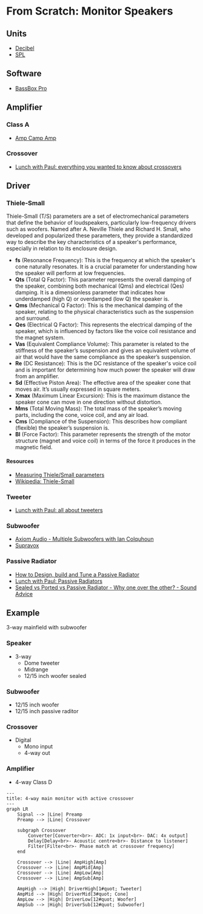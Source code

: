 # From Scratch: Monitor Speakers

## Units

- [Decibel](https://www.sfu.ca/sonic-studio-webdav/handbook/Decibel.html)
- [SPL](https://sengpielaudio.com/calculator-soundlevel.htm)

## Software

- [BassBox Pro](https://www.ht-audio.com/pages/Products.html#BBxL)

## Amplifier

### Class A

- [Amp Camp Amp](https://diyaudiostore.com/pages/project-amp-camp-amp)

### Crossover

- [Lunch with Paul: everything you wanted to know about crossovers](https://www.youtube.com/watch?v=-9KU4kAFExg)

## Driver

### Thiele-Small

Thiele-Small (T/S) parameters are a set of electromechanical parameters that define the behavior of loudspeakers, particularly low-frequency drivers such as woofers. Named after A. Neville Thiele and Richard H. Small, who developed and popularized these parameters, they provide a standardized way to describe the key characteristics of a speaker's performance, especially in relation to its enclosure design.

- **fs** (Resonance Frequency): This is the frequency at which the speaker's cone naturally resonates. It is a crucial parameter for understanding how the speaker will perform at low frequencies.
- **Qts** (Total Q Factor): This parameter represents the overall damping of the speaker, combining both mechanical (Qms) and electrical (Qes) damping. It is a dimensionless parameter that indicates how underdamped (high Q) or overdamped (low Q) the speaker is.
- **Qms** (Mechanical Q Factor): This is the mechanical damping of the speaker, relating to the physical characteristics such as the suspension and surround.
- **Qes** (Electrical Q Factor): This represents the electrical damping of the speaker, which is influenced by factors like the voice coil resistance and the magnet system.
- **Vas** (Equivalent Compliance Volume): This parameter is related to the stiffness of the speaker’s suspension and gives an equivalent volume of air that would have the same compliance as the speaker’s suspension.
- **Re** (DC Resistance): This is the DC resistance of the speaker's voice coil and is important for determining how much power the speaker will draw from an amplifier.
- **Sd** (Effective Piston Area): The effective area of the speaker cone that moves air. It’s usually expressed in square meters.
- **Xmax** (Maximum Linear Excursion): This is the maximum distance the speaker cone can move in one direction without distortion.
- **Mms** (Total Moving Mass): The total mass of the speaker’s moving parts, including the cone, voice coil, and any air load.
- **Cms** (Compliance of the Suspension): This describes how compliant (flexible) the speaker’s suspension is.
- **Bl** (Force Factor): This parameter represents the strength of the motor structure (magnet and voice coil) in terms of the force it produces in the magnetic field.

#### Resources

- [Measuring Thiele/Small parameters](https://sbacoustics.com/wp-content/uploads/2021/01/Measuring-Thiele-Small-parameters.pdf)
- [Wikipedia: Thiele-Small](https://en.wikipedia.org/wiki/Thiele/Small_parameters)

### Tweeter

- [Lunch with Paul: all about tweeters](https://www.youtube.com/watch?v=_AJgl_c0O7I)

### Subwoofer

- [Axiom Audio - Multiple Subwoofers with Ian Colquhoun](https://www.youtube.com/watch?v=ayOXz26qm3I)
- [Supravox](https://www.supravox.fr/en)

### Passive Radiator

- [How to Design, build and Tune a Passive Radiator](https://www.youtube.com/watch?v=S_cTXISfQJQ)
- [Lunch with Paul: Passive Radiators](https://www.youtube.com/watch?v=IUv6kp33E9A)
- [Sealed vs Ported vs Passive Radiator - Why one over the other? - Sound Advice](https://www.youtube.com/watch?v=-gIN7QjRuGE)

## Example

3-way mainfield with subwoofer

### Speaker

- 3-way
  - Dome tweeter
  - Midrange
  - 12/15 inch woofer sealed

### Subwoofer

- 12/15 inch woofer
- 12/15 inch passive raditor

### Crossover

- Digital
  - Mono input
  - 4-way out

### Amplifier

- 4-way Class D

```mermaid
---
title: 4-way main monitor with active crossover
---
graph LR
    Signal --> |Line| Preamp
    Preamp --> |Line| Crossover

    subgraph Crossover
        Converter[Converter<br>- ADC: 1x input<br>- DAC: 4x output]
        Delay[Delay<br>- Acoustic centre<br>- Distance to listener]
        Filter[Filter<br>- Phase match at crossover frequency]
    end

    Crossover --> |Line| AmpHigh[Amp]
    Crossover --> |Line| AmpMid[Amp]
    Crossover --> |Line| AmpLow[Amp]
    Crossover --> |Line| AmpSub[Amp]

    AmpHigh --> |High| DriverHigh[1#quot; Tweeter]
    AmpMid --> |High| DriverMid[3#quot; Cone]
    AmpLow --> |High| DriverLow[12#quot; Woofer]
    AmpSub --> |High| DriverSub[12#quot; Subwoofer]
```
